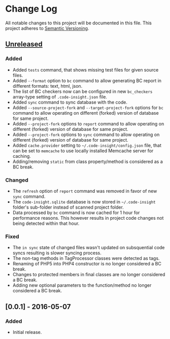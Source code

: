 # Change Log
All notable changes to this project will be documented in this file.
This project adheres to [Semantic Versioning](http://semver.org/).

## [Unreleased]
### Added
- Added `tests` command, that shows missing test files for given source files.
- Added `--format` option to `bc` command to allow generating BC report in different formats: text, html, json.
- The list of BC checkers now can be configured in new `bc_checkers` array-type setting of `.code-insight.json` file.
- Added `sync` command to sync database with the code.
- Added `--source-project-fork` and `--target-project-fork` options for `bc` command to allow operating on different (forked) version of database for same project.
- Added `--project-fork` options to `report` command to allow operating on different (forked) version of database for same project.
- Added `--project-fork` options to `sync` command to allow operating on different (forked) version of database for same project.
- Added `cache.provider` setting to `~/.code-insight/config.json` file, that can be set to `memcache` to use locally installed Memcache server for caching.
- Adding/removing `static` from class property/method is considered as a BC break.

### Changed
- The `refresh` option of `report` command was removed in favor of new `sync` command.
- The `code-insight.sqlite` database is now stored in `~/.code-insight` folder's sub-folder instead of scanned project folder.
- Data processed by `bc` command is now cached for 1 hour for performance reasons. This however results in project code changes not being detected within that hour.

### Fixed
- The `in sync` state of changed files wasn't updated on subsquential code syncs resulting is slower syncing process.
- The non-tag methods in TagProcessor classes were detected as tags.
- Renaming of PHP5 into PHP4 constructor is no longer considered a BC break.
- Changes to protected members in final classes are no longer considered a BC break.
- Adding new optional parameters to the function/method no longer considered a BC break.

## [0.0.1] - 2016-05-07
### Added
- Initial release.

[Unreleased]: https://github.com/console-helpers/code-insight/compare/v0.0.2...HEAD
[0.0.2]: https://github.com/console-helpers/code-insight/compare/v0.0.1...v0.0.2
